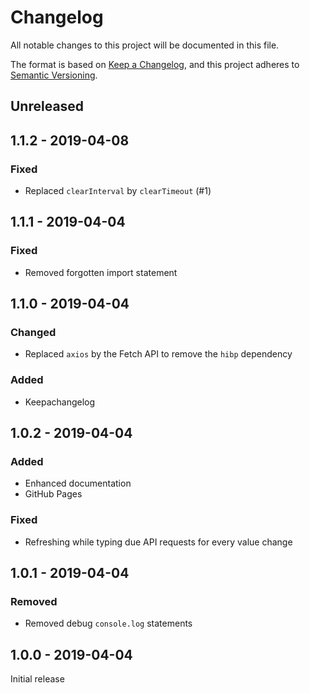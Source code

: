 # Changelog

All notable changes to this project will be documented in this file.

The format is based on [Keep a Changelog](https://keepachangelog.com/en/1.0.0/),
and this project adheres to [Semantic Versioning](https://semver.org/spec/v2.0.0.html).

## Unreleased

## 1.1.2 - 2019-04-08

### Fixed

- Replaced `clearInterval` by `clearTimeout` (#1)

## 1.1.1 - 2019-04-04

### Fixed

- Removed forgotten import statement

## 1.1.0 - 2019-04-04

### Changed

- Replaced `axios` by the Fetch API to remove the `hibp` dependency

### Added

- Keepachangelog

## 1.0.2 - 2019-04-04

### Added

- Enhanced documentation
- GitHub Pages

### Fixed

- Refreshing while typing due API requests for every value change

## 1.0.1 - 2019-04-04

### Removed

- Removed debug `console.log` statements

## 1.0.0 - 2019-04-04

Initial release
